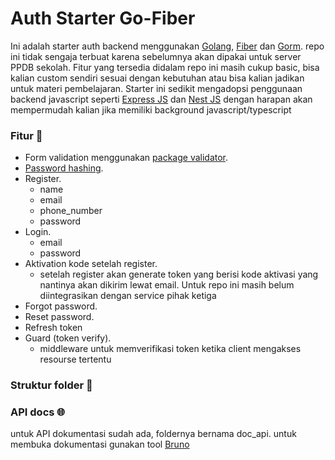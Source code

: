 # Auth Starter Go-Fiber
Ini adalah starter auth backend menggunakan [Golang](https://go.dev/), [Fiber](https://gofiber.io/) dan [Gorm](https://gorm.io/).
repo ini tidak sengaja terbuat karena sebelumnya akan dipakai untuk server PPDB sekolah.
Fitur yang tersedia didalam repo ini masih cukup basic, bisa kalian custom sendiri sesuai dengan kebutuhan atau bisa kalian jadikan untuk materi pembelajaran.
Starter ini sedikit mengadopsi penggunaan backend javascript seperti [Express JS](https://expressjs.com/) dan [Nest JS](https://nestjs.com/) dengan harapan akan mempermudah kalian jika memiliki background javascript/typescript

### Fitur 📑
 - Form validation menggunakan [package validator](https://github.com/go-playground/validator).
 - [Password hashing](https://pkg.go.dev/golang.org/x/crypto/bcrypt). 
 - Register.
   - name
   - email
   - phone_number
   - password
 - Login.
   - email
   - password
 - Aktivation kode setelah register.
   - setelah register akan generate token yang berisi kode aktivasi yang nantinya akan dikirim lewat email. Untuk repo ini masih belum diintegrasikan dengan service pihak ketiga
 - Forgot password.
 - Reset password.
 - Refresh token
 - Guard (token verify).
   - middleware untuk memverifikasi token ketika client mengakses resourse tertentu

### Struktur folder 📂
### API docs 🌐
untuk API dokumentasi sudah ada, foldernya bernama doc_api. untuk membuka dokumentasi gunakan tool [Bruno](https://www.usebruno.com/)
